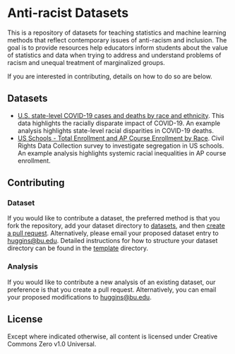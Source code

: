 # Anti-racist Datasets

This is a repository of datasets for teaching statistics and machine learning
methods that reflect contemporary issues of anti-racism and inclusion.
The goal is to provide resources help educators inform students about
the value of statistics and data when trying to address and understand problems
of racism and unequal treatment of marginalized groups.

If you are interested in contributing, details on how to do so are below.

## Datasets

* [U.S. state-level COVID-19 cases and deaths by race and ethnicity](data/US-covid-cases-deaths-by-state-race).
This data highlights the racially disparate impact of COVID-19.
An example analysis highlights state-level racial disparities in COVID-19 deaths. 
* [US Schools - Total Enrollment and AP Course Enrollment by Race](data/US-school-demographics).
Civil Rights Data Collection survey to investigate segregation in US schools.
An example analysis highlights systemic racial inequalities in AP course enrollment. 

## Contributing

### Dataset
If you would like to contribute a dataset, the preferred method is that you
fork the repository, add your dataset directory
to [datasets](datasets/), and then [create a pull request](https://docs.github.com/en/github/collaborating-with-issues-and-pull-requests/creating-a-pull-request-from-a-fork).
Alternatively, please email your proposed dataset entry to [huggins@bu.edu](mailto:huggins@bu.edu).
Detailed instructions for how to structure your dataset directory
can be found in the [template](template/) directory.

### Analysis

If you would like to contribute a new analysis of an existing dataset,
our preference is that you create a pull request.
Alternatively, you can email your proposed modifications to [huggins@bu.edu](mailto:huggins@bu.edu).

## License

Except where indicated otherwise, all content is licensed under
Creative Commons Zero v1.0 Universal.
